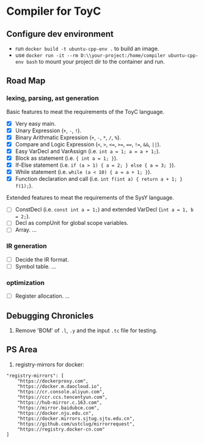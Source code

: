 ﻿# Compiler for ToyC

## Configure dev environment
- run `docker build -t ubuntu-cpp-env .` to build an image.
- use `docker run -it --rm D:\\your-project:/home/compiler ubuntu-cpp-env bash` to mount your project dir to the container and run.

## Road Map
### lexing, parsing, ast generation
Basic features to meat the requirements of the ToyC language.
- [x] Very easy main.
- [x] Unary Expression (`+`, `-`, `!`).
- [x] Binary Arithmatic Expression (`+`, `-`, `*`, `/`, `%`).
- [x] Compare and Logic Expression (`<`, `>`, `<=`, `>=`, `==`, `!=`, `&&`, `||`).
- [x] Easy VarDecl and VarAssign (i.e. `int a = 1; a = a + 1;`).
- [x] Block as statement (i.e. `{ int a = 1; }`).
- [x] If-Else statement (i.e. `if (a > 1) { a = 2; } else { a = 3; }`).
- [x] While statement (i.e. `while (a < 10) { a = a + 1; }`).
- [x] Function declaration and call (i.e. `int f(int a) { return a + 1; } f(1);`).

Extended features to meat the requirements of the SysY language.
- [ ] ConstDecl (i.e. `const int a = 1;`) and extended VarDecl (`int a = 1, b = 2;`).
- [ ] Decl as compUnit for global scope variables.
- [ ] Array.
...

### IR generation
- [ ] Decide the IR format.
- [ ] Symbol table.
...

### optimization
- [ ] Register allocation.
...

## Debugging Chronicles
1. Remove 'BOM' of `.l`, `.y` and the input `.tc` file for testing.

## PS Area
1. registry-mirrors for docker:
```
"registry-mirrors": [
    "https://dockerproxy.com",
    "https://docker.m.daocloud.io",
    "https://cr.console.aliyun.com",
    "https://ccr.ccs.tencentyun.com",
    "https://hub-mirror.c.163.com",
    "https://mirror.baidubce.com",
    "https://docker.nju.edu.cn",
    "https://docker.mirrors.sjtug.sjtu.edu.cn",
    "https://github.com/ustclug/mirrorrequest",
    "https://registry.docker-cn.com"
]
```